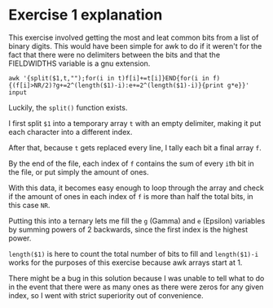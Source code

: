# Exercise 1 explanation

This exercise involved getting the most and leat common bits from a list of binary digits. This would have been simple for awk to do if it weren't for the fact that there were no delimiters between the bits and that the FIELDWIDTHS variable is a gnu extension.

`awk '{split($1,t,"");for(i in t)f[i]+=t[i]}END{for(i in f){(f[i]>NR/2)?g+=2^(length($1)-i):e+=2^(length($1)-i)}{print g*e}}' input`

Luckily, the `split()` function exists. 

I first split `$1` into a temporary array `t` with an empty delimiter, making it put each character into a different index.

After that, because `t` gets replaced every line, I tally each bit a final array `f`.

By the end of the file, each index of `f` contains the sum of every `i`th bit in the file, or put simply the amount of ones.

With this data, it becomes easy enough to loop through the array and check if the amount of ones in each index of `f` is more than half the total bits, in this case `NR`.

Putting this into a ternary lets me fill the `g` (Gamma) and `e` (Epsilon) variables by summing powers of 2 backwards, since the first index is the highest power. 

`length($1)` is here to count the total number of bits to fill and `length($1)-i` works for the purposes of this exercise because awk arrays start at 1.

There might be a bug in this solution because I was unable to tell what to do in the event that there were as many ones as there were zeros for any given index, so I went with strict superiority out of convenience.
